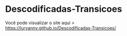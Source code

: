# Descodificadas-Transicoes

Você pode visualizar o site aqui > https://luryanny.github.io/Descodificadas-Transicoes/
